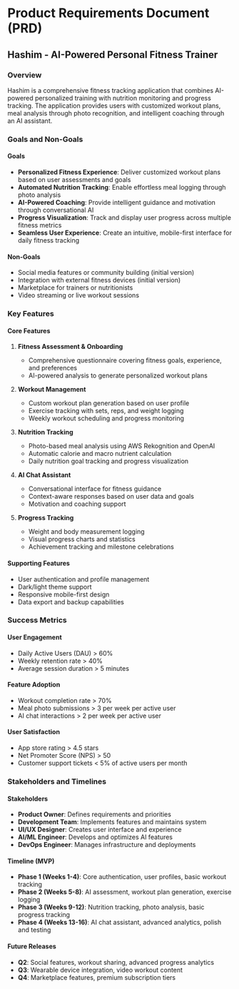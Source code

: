
# Product Requirements Document (PRD)
## Hashim - AI-Powered Personal Fitness Trainer

### Overview

Hashim is a comprehensive fitness tracking application that combines AI-powered personalized training with nutrition monitoring and progress tracking. The application provides users with customized workout plans, meal analysis through photo recognition, and intelligent coaching through an AI assistant.

### Goals and Non-Goals

#### Goals
- **Personalized Fitness Experience**: Deliver customized workout plans based on user assessments and goals
- **Automated Nutrition Tracking**: Enable effortless meal logging through photo analysis
- **AI-Powered Coaching**: Provide intelligent guidance and motivation through conversational AI
- **Progress Visualization**: Track and display user progress across multiple fitness metrics
- **Seamless User Experience**: Create an intuitive, mobile-first interface for daily fitness tracking

#### Non-Goals
- Social media features or community building (initial version)
- Integration with external fitness devices (initial version)
- Marketplace for trainers or nutritionists
- Video streaming or live workout sessions

### Key Features

#### Core Features
1. **Fitness Assessment & Onboarding**
   - Comprehensive questionnaire covering fitness goals, experience, and preferences
   - AI-powered analysis to generate personalized workout plans

2. **Workout Management**
   - Custom workout plan generation based on user profile
   - Exercise tracking with sets, reps, and weight logging
   - Weekly workout scheduling and progress monitoring

3. **Nutrition Tracking**
   - Photo-based meal analysis using AWS Rekognition and OpenAI
   - Automatic calorie and macro nutrient calculation
   - Daily nutrition goal tracking and progress visualization

4. **AI Chat Assistant**
   - Conversational interface for fitness guidance
   - Context-aware responses based on user data and goals
   - Motivation and coaching support

5. **Progress Tracking**
   - Weight and body measurement logging
   - Visual progress charts and statistics
   - Achievement tracking and milestone celebrations

#### Supporting Features
- User authentication and profile management
- Dark/light theme support
- Responsive mobile-first design
- Data export and backup capabilities

### Success Metrics

#### User Engagement
- Daily Active Users (DAU) > 60%
- Weekly retention rate > 40%
- Average session duration > 5 minutes

#### Feature Adoption
- Workout completion rate > 70%
- Meal photo submissions > 3 per week per active user
- AI chat interactions > 2 per week per active user

#### User Satisfaction
- App store rating > 4.5 stars
- Net Promoter Score (NPS) > 50
- Customer support tickets < 5% of active users per month

### Stakeholders and Timelines

#### Stakeholders
- **Product Owner**: Defines requirements and priorities
- **Development Team**: Implements features and maintains system
- **UI/UX Designer**: Creates user interface and experience
- **AI/ML Engineer**: Develops and optimizes AI features
- **DevOps Engineer**: Manages infrastructure and deployments

#### Timeline (MVP)
- **Phase 1 (Weeks 1-4)**: Core authentication, user profiles, basic workout tracking
- **Phase 2 (Weeks 5-8)**: AI assessment, workout plan generation, exercise logging
- **Phase 3 (Weeks 9-12)**: Nutrition tracking, photo analysis, basic progress tracking
- **Phase 4 (Weeks 13-16)**: AI chat assistant, advanced analytics, polish and testing

#### Future Releases
- **Q2**: Social features, workout sharing, advanced progress analytics
- **Q3**: Wearable device integration, video workout content
- **Q4**: Marketplace features, premium subscription tiers
